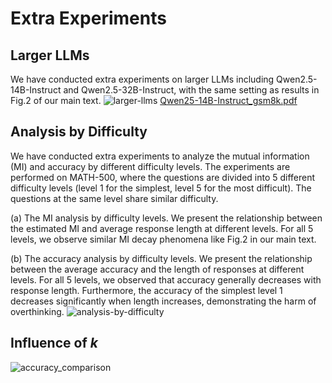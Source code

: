 # Extra Experiments

## Larger LLMs
We have conducted extra experiments on larger LLMs including Qwen2.5-14B-Instruct and Qwen2.5-32B-Instruct, with the same setting as results in Fig.2 of our main text. 
![larger-llms](https://github.com/user-attachments/assets/f43892ec-afa9-4ce5-b237-556e8e9fb5cb)
[Qwen25-14B-Instruct_gsm8k.pdf](https://github.com/user-attachments/files/19521694/Qwen25-14B-Instruct_gsm8k.pdf)

## Analysis by Difficulty
We have conducted extra experiments to analyze the mutual information (MI) and accuracy by different difficulty levels. The experiments are performed on MATH-500, where the questions are divided into 5 different difficulty levels (level 1 for the simplest, level 5 for the most difficult). The questions at the same level share similar difficulty. 

(a) The MI analysis by difficulty levels. We present the relationship between the estimated MI and average response length at different levels. For all 5 levels, we observe similar MI decay phenomena like Fig.2 in our main text. 

(b) The accuracy analysis by difficulty levels. We present the relationship between the average accuracy and the length of responses at different levels. For all 5 levels, we observed that accuracy generally decreases with response length. Furthermore, the accuracy of the simplest level 1 decreases significantly when length increases, demonstrating the harm of overthinking. 
![analysis-by-difficulty](https://github.com/user-attachments/assets/d2bab19c-6c1f-4fae-9728-4f4ef9ec317d)

## Influence of $k$
![accuracy_comparison](https://github.com/user-attachments/assets/93c0d28f-8d68-4a6e-abb9-74ef1b04df53)
